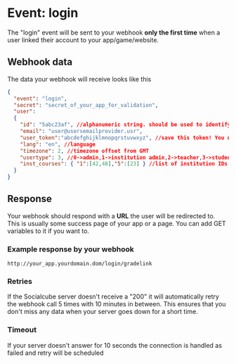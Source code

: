 # Event: login

The "login" event will be sent to your webhook **only the first time** when a user linked their account to your app/game/website.

## Webhook data

The data your webhook will receive looks like this

```json
{
  "event": "login",
  "secret": "secret_of_your_app_for_validation",
  "user": 
  {
    "id": "5abc23af", //alphanumeric string. should be used to identify user since email can be changed
    "email": "user@usersemailprovider.usr",
    "user_token":"abcdefghijklmnopqrstuvwxyz", //save this token! You need this to make REST API requests
    "lang": "en", //language
    "timezone": 2, //timezone offset from GMT
    "usertype": 3, //0->admin,1->institution admin,2->teacher,3->student
    "inst_courses": { "1":[42,48],"5":[23] } //list of institution IDs and which courses in these institutions the user is a member of
  }
}
```

## Response
Your webhook should respond with a **URL** the user will be redirected to. This is usually some success page of your app or a page. You can add GET variables to it if you want to.

### Example response by your webhook
```
http://your_app.yourdomain.dom/login/gradelink
```

### Retries
If the Socialcube server doesn't receive a "200" it will automatically retry the webhook call 5 times with 10 minutes in between. This ensures that you don't miss any data when your server goes down for a short time.

### Timeout
If your server doesn't answer for 10 seconds the connection is handled as failed and retry will be scheduled